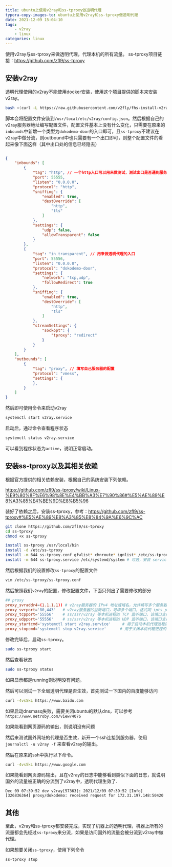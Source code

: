 ```yaml
---
title: ubuntu上使用v2ray和ss-tproxy做透明代理
typora-copy-images-to: ubuntu上使用v2ray和ss-tproxy做透明代理
date: 2021-12-09 15:04:10
tags:
    - v2ray
    - linux 
categories: linux
---
```

使用v2ray与ss-tproxy来做透明代理，代理本机的所有流量。
ss-tproxy项目链接：https://github.com/zfl9/ss-tproxy

## 安装v2ray

透明代理使用的v2ray不能使用docker安装，使用这个[项目](https://github.com/v2fly/fhs-install-v2ray)提供的脚本来安装v2ray。

<!-- more -->

```bash
bash <(curl -L https://raw.githubusercontent.com/v2fly/fhs-install-v2ray/master/install-release.sh)
```

脚本会将配置文件安装到`/usr/local/etc/v2ray/config.json`。然后根据自己的v2ray服务器地址编写配置文件，配置文件基本上没有什么变化，只需要在原来的`inbounds`中新增一个类型为`dokodemo-door`的入口即可，且`ss-tproxy`不建议在v2ray中做分流，则outbound中也只需要有一个出口即可，则整个配置文件的看起来像下面这样（其中出口处的信息已经隐去）

```json

{
    "inbounds": [
        {
            "tag": "http", // 一个http入口可以用来做测试，测试出口是否通到服务器
            "port": 55555,
            "listen": "0.0.0.0",
            "protocol": "http",
            "sniffing": {
                "enabled": true,
                "destOverride": [
                    "http",
                    "tls"
                ]
            },
            "settings": {
                "udp": false,
                "allowTransparent": false
            }
        },
        {
            "tag": "in_transparent", // 用来做透明代理的入口
            "port": 55556,
            "listen": "0.0.0.0",
            "protocol": "dokodemo-door",
            "settings": {
                "network": "tcp,udp",
                "followRedirect": true
            },
            "sniffing": {
                "enabled": true,
                "destOverride": [
                    "http",
                    "tls"
                ]
            },
            "streamSettings": {
                "sockopt": {
                    "tproxy": "redirect"
                }
            }
        }
    ],
    "outbounds": [
        {
            "tag": "proxy", // 填写自己服务器的配置
            "protocol": "vmess",
            "settings": {
            },
        }
    ]
}

```

然后即可使用命令来启动v2ray

```bash
systemctl start v2ray.service
```

启动后，通过命令查看程序状态

```bash
systemctl status v2ray.service
```

可以看到程序状态为`active`，说明正常启动。

## 安装ss-tproxy以及其相关依赖

根据官方提供的相关依赖安装，根据自己的系统安装下列依赖。

<https://github.com/zfl9/ss-tproxy/wiki/Linux-%E9%80%8F%E6%98%8E%E4%BB%A3%E7%90%86#%E5%AE%89%E8%A3%85%E4%BE%9D%E8%B5%96>

装好了依赖之后，安装ss-tproxy，参考：<https://github.com/zfl9/ss-tproxy#%E5%AE%89%E8%A3%85%E8%84%9A%E6%9C%AC>

```bash
git clone https://github.com/zfl9/ss-tproxy
cd ss-tproxy
chmod +x ss-tproxy

install ss-tproxy /usr/local/bin
install -d /etc/ss-tproxy
install -m 644 ss-tproxy.conf gfwlist* chnroute* ignlist* /etc/ss-tproxy
install -m 644 ss-tproxy.service /etc/systemd/system # 可选，安装 service 文件
```

然后根据我们的设置修改`ss-tproxy`的配置文件

```bash
vim /etc/ss-tproxy/ss-tproxy.conf
```

然后按照我们`v2ray`的配置，修改配置文件，下面只列出了需要修改的部分

```conf
## proxy
proxy_svraddr4=(1.1.1.1)) # v2ray服务器的 IPv4 地址或域名，允许填写多个服务器地址，空格隔开
proxy_svrport='80,443'   # v2ray服务器的监听端口，可填多个端口，格式同 ipts_proxy_dst_port
proxy_tcpport='55556'    # ss/ssr/v2ray 等本机进程的 TCP 监听端口，该端口支持透明代理，对应v2ray设置中协议为dokodemo-door的端口
proxy_udpport='55556'    # ss/ssr/v2ray 等本机进程的 UDP 监听端口，该端口支持透明代理，对应v2ray设置中协议为dokodemo-door的端口
proxy_startcmd='systemctl start v2ray.service'     # 用于启动本机代理进程的 shell 命令，该命令应该能立即执行完毕
proxy_stopcmd='systemctl stop v2ray.service'      # 用于关闭本机代理进程的 shell 命令，该命令应该能立即执行完毕
```

修改完毕后，启动`ss-tproxy`。
```bash
sudo ss-tproxy start
```

然后查看状态

```bash
sudo ss-tproxy status
```

如果显示都是running则说明没有问题。

然后可以测试一下全局透明代理是否生效，首先测试一下国内的百度能够访问

```bash
curl -4vsSkL https://www.baidu.com
```

如果启动dnsmasq失败，需要关闭ubuntu的默认dns，可以参考`https://www.netroby.com/view/4076`

如果能看到网页源码的输出，则说明没有问题

然后来测试国外网址的代理是否生效，新开一个ssh连接到服务器，使用`journalctl -u v2ray -f` 来查看v2ray的输出。

然后在原来的ssh中执行以下命令。

```bash
curl -4vsSkL https://www.google.com
```

如果能看到网页源码输出，且在v2ray的日志中能够看到类似下面的日志，就说明国外的流量被正确的分流到了v2ray中，透明代理生效了.

```
Dec 09 07:39:52 dev v2ray[57363]: 2021/12/09 07:39:52 [Info] [326836364] proxy/dokodemo: received request for 172.31.197.148:50420
```

## 其他

至此，v2ray和ss-tproxy都安装完成，实现了机器上的透明代理，机器上所有的流量都会先经过`ss-tproxy`来分流，如果是访问国外的流量会被分流到v2ray中做代理。

如果想要关闭`ss-tproxy`，使用下列命令
```bash
ss-tproxy stop
```